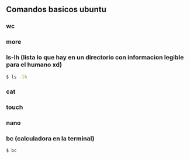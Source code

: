 Comandos basicos ubuntu
-----------------------

### wc


### more

### ls-lh (lista lo que hay en un directorio con informacion legible para el humano xd)

```bash
$ ls -lh
```
### cat

### touch


### nano

### bc (calculadora en la terminal)
```bash
$ bc
```
